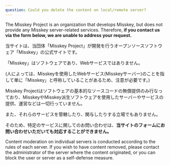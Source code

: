 ```yaml
---
question: Could you delete the content on local/remote server?
---
```


The Misskey Project is an organization that develops Misskey, but does not provide any Misskey server-related services. Therefore, **if you contact us via the form below, we are unable to address your request.**

当サイトは、当団体「Misskey Project」が開発を行うオープンソースソフトウェア「Misskey」の公式サイトです。

「Misskey」はソフトウェアであり、Webサービスではありません。

(人によっては、Misskeyを使用したWebサービス(Misskeyサーバー)のことを指して単に「Misskey」と呼称していることがあるため、注意が必要です。)

Misskey Projectはソフトウェアの基本的なソースコードの無償提供のみ行なっており、MisskeyやMisskey派生ソフトウェアを使用したサーバーやサービスの提供、運営などは一切行っていません。

また、それらのサービスを管轄したり、関与したりする立場でもありません。

そのため、特定のサービスに関してのお問い合わせは、**当サイトのフォームにお問い合わせいただいても対応することができません。**

Content moderation on individual servers is conducted according to the rules of each server. If you wish to have content removed, please contact the administrator of the server where the content originated, or you can block the user or server as a self-defense measure.
